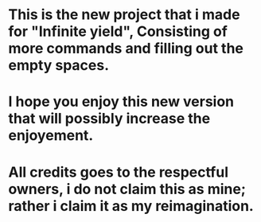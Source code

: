 # This is the new project that i made for "Infinite yield", Consisting of more commands and filling out the empty spaces.

# I hope you enjoy this new version that will possibly increase the enjoyement.






# All credits goes to the respectful owners, i do not claim this as mine; rather i claim it as my reimagination.
